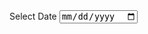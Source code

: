   <div class="col-md-2">
      <label for="dateFilter" class="fw-bold">Select Date</label>
      <input type="date" id="dateFilter" class="form-control m-0">
  </div>
